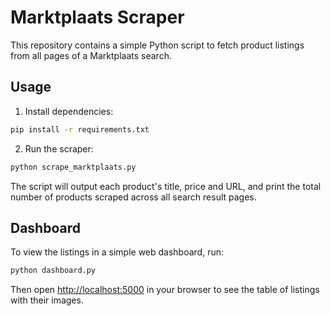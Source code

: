 # Marktplaats Scraper

This repository contains a simple Python script to fetch product listings from all pages of a Marktplaats search.

## Usage

1. Install dependencies:

```bash
pip install -r requirements.txt
```

2. Run the scraper:

```bash
python scrape_marktplaats.py
```

The script will output each product's title, price and URL, and print the total number of products scraped across all search result pages.

## Dashboard

To view the listings in a simple web dashboard, run:

```bash
python dashboard.py
```
Then open [http://localhost:5000](http://localhost:5000) in your browser to see the table of listings with their images.
